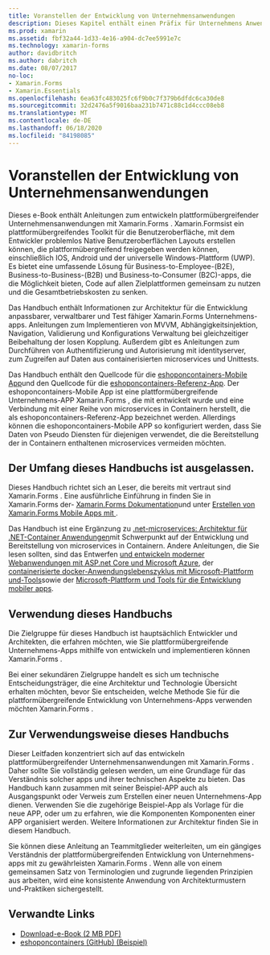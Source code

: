 ```yaml
---
title: Voranstellen der Entwicklung von Unternehmensanwendungen
description: Dieses Kapitel enthält einen Präfix für Unternehmens Anwendungs Muster mithilfe von Xamarin.Forms .
ms.prod: xamarin
ms.assetid: fbf32a44-1d33-4e16-a904-dc7ee5991e7c
ms.technology: xamarin-forms
author: davidbritch
ms.author: dabritch
ms.date: 08/07/2017
no-loc:
- Xamarin.Forms
- Xamarin.Essentials
ms.openlocfilehash: 6ea63fc483025fc6f9b0c7f379b6dfdc6ca30de8
ms.sourcegitcommit: 32d2476a5f9016baa231b7471c88c1d4ccc08eb8
ms.translationtype: MT
ms.contentlocale: de-DE
ms.lasthandoff: 06/18/2020
ms.locfileid: "84198085"
---
```

# <a name="preface-to-enterprise-app-development"></a>Voranstellen der Entwicklung von Unternehmensanwendungen

Dieses e-Book enthält Anleitungen zum entwickeln plattformübergreifender Unternehmensanwendungen mit Xamarin.Forms . Xamarin.Formsist ein plattformübergreifendes Toolkit für die Benutzeroberfläche, mit dem Entwickler problemlos Native Benutzeroberflächen Layouts erstellen können, die plattformübergreifend freigegeben werden können, einschließlich IOS, Android und der universelle Windows-Plattform (UWP). Es bietet eine umfassende Lösung für Business-to-Employee-(B2E), Business-to-Business-(B2B) und Business-to-Consumer (B2C)-apps, die die Möglichkeit bieten, Code auf allen Zielplattformen gemeinsam zu nutzen und die Gesamtbetriebskosten zu senken.

Das Handbuch enthält Informationen zur Architektur für die Entwicklung anpassbarer, verwaltbarer und Test fähiger Xamarin.Forms Unternehmens-apps. Anleitungen zum Implementieren von MVVM, Abhängigkeitsinjektion, Navigation, Validierung und Konfigurations Verwaltung bei gleichzeitiger Beibehaltung der losen Kopplung. Außerdem gibt es Anleitungen zum Durchführen von Authentifizierung und Autorisierung mit identityserver, zum Zugreifen auf Daten aus containerisierten microservices und Unittests.

Das Handbuch enthält den Quellcode für die [eshoponcontainers-Mobile App](https://github.com/dotnet-architecture/eShopOnContainers/tree/master/src/Mobile)und den Quellcode für die [eshoponcontainers-Referenz-App](https://github.com/dotnet-architecture/eShopOnContainers). Der eshoponcontainers-Mobile App ist eine plattformübergreifende Unternehmens-APP Xamarin.Forms , die mit entwickelt wurde und eine Verbindung mit einer Reihe von microservices in Containern herstellt, die als eshoponcontainers-Referenz-App bezeichnet werden. Allerdings können die eshoponcontainers-Mobile APP so konfiguriert werden, dass Sie Daten von Pseudo Diensten für diejenigen verwendet, die die Bereitstellung der in Containern enthaltenen microservices vermeiden möchten.

## <a name="whats-left-out-of-this-guides-scope"></a>Der Umfang dieses Handbuchs ist ausgelassen.

Dieses Handbuch richtet sich an Leser, die bereits mit vertraut sind Xamarin.Forms . Eine ausführliche Einführung in finden Sie in Xamarin.Forms der- [ Xamarin.Forms Dokumentation](~/xamarin-forms/index.yml)und unter [Erstellen von Xamarin.Forms Mobile Apps mit ](https://aka.ms/xamformsebook).

Das Handbuch ist eine Ergänzung zu [.net-microservices: Architektur für .NET-Container Anwendungen](https://aka.ms/microservicesebook)mit Schwerpunkt auf der Entwicklung und Bereitstellung von microservices in Containern. Andere Anleitungen, die Sie lesen sollten, sind das Entwerfen [und entwickeln moderner Webanwendungen mit ASP.net Core und Microsoft Azure](https://aka.ms/WebAppEbook), der [containerisierte docker-Anwendungslebenszyklus mit Microsoft-Plattform und-Tools](https://aka.ms/dockerlifecycleebook)sowie der [Microsoft-Plattform und Tools für die Entwicklung mobiler apps](https://aka.ms/MobAppDev/StndPDF).

## <a name="who-should-use-this-guide"></a>Verwendung dieses Handbuchs

Die Zielgruppe für dieses Handbuch ist hauptsächlich Entwickler und Architekten, die erfahren möchten, wie Sie plattformübergreifende Unternehmens-Apps mithilfe von entwickeln und implementieren können Xamarin.Forms .

Bei einer sekundären Zielgruppe handelt es sich um technische Entscheidungsträger, die eine Architektur und Technologie Übersicht erhalten möchten, bevor Sie entscheiden, welche Methode Sie für die plattformübergreifende Entwicklung von Unternehmens-Apps verwenden möchten Xamarin.Forms .

## <a name="how-to-use-this-guide"></a>Zur Verwendungsweise dieses Handbuchs

Dieser Leitfaden konzentriert sich auf das entwickeln plattformübergreifender Unternehmensanwendungen mit Xamarin.Forms . Daher sollte Sie vollständig gelesen werden, um eine Grundlage für das Verständnis solcher apps und ihrer technischen Aspekte zu bieten. Das Handbuch kann zusammen mit seiner Beispiel-APP auch als Ausgangspunkt oder Verweis zum Erstellen einer neuen Unternehmens-App dienen. Verwenden Sie die zugehörige Beispiel-App als Vorlage für die neue APP, oder um zu erfahren, wie die Komponenten Komponenten einer APP organisiert werden. Weitere Informationen zur Architektur finden Sie in diesem Handbuch.

Sie können diese Anleitung an Teammitglieder weiterleiten, um ein gängiges Verständnis der plattformübergreifenden Entwicklung von Unternehmens-apps mit zu gewährleisten Xamarin.Forms . Wenn alle von einem gemeinsamen Satz von Terminologien und zugrunde liegenden Prinzipien aus arbeiten, wird eine konsistente Anwendung von Architekturmustern und-Praktiken sichergestellt.

## <a name="related-links"></a>Verwandte Links

- [Download-e-Book (2 MB PDF)](https://aka.ms/xamarinpatternsebook)
- [eshoponcontainers (GitHub) (Beispiel)](https://github.com/dotnet-architecture/eShopOnContainers)
